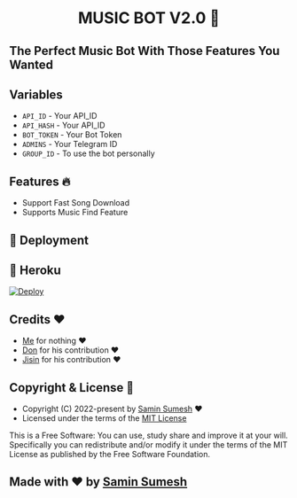 <h1 align="center">MUSIC BOT V2.0 🎵</h1>

## The Perfect Music Bot With Those Features You Wanted

## Variables

* `API_ID` - Your API_ID
* `API_HASH` - Your API_ID
* `BOT_TOKEN` - Your Bot Token
* `ADMINS` - Your Telegram ID
* `GROUP_ID` - To use the bot personally

<h2> Features 🔥 </h2>

* Support Fast Song Download 
* Supports Music Find Feature

## 🚀 Deployment

## 💜 Heroku

[![Deploy](https://www.herokucdn.com/deploy/button.svg)](https://heroku.com/deploy?template=https://github.com/saminsumesh/musicbot)

## Credits ❤️
* [Me](https://t.me/PaulWalker_TG) for nothing ❤️
* [Don](https://t.me/don_sflix) for his contribution ❤️
* [Jisin](https://t.me/jisin_idk) for his contribution ❤️

## Copyright & License 👮

 - Copyright (C) 2022-present by [Samin Sumesh](github.com/saminsumesh) ❤️️
 - Licensed under the terms of the [MIT License](https://github.com/saminsumesh/MusicBot/blob/main/LICENSE)
    
This is a Free Software: You can use, study share and improve it at your will. Specifically you can redistribute and/or modify it under the terms of the MIT License as published by the Free Software Foundation.    
## Made with ♥️ by [Samin Sumesh](https://t.me/SaminSumesh)
